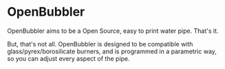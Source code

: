 # OpenBubbler

OpenBubbler aims to be a Open Source, easy to print water pipe. That's it.

But, that's not all. 
OpenBubbler is designed to be compatible with glass/pyrex/borosilicate burners, and is programmed in a parametric way, so you can adjust every aspect of the pipe.


